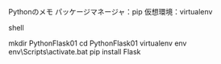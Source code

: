 Pythonのメモ
パッケージマネージャ：pip
仮想環境：virtualenv

shell

mkdir PythonFlask01
cd PythonFlask01
virtualenv env
env\Scripts\activate.bat
pip install Flask
